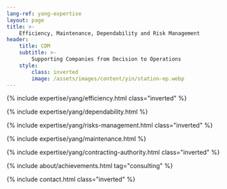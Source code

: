 ```yaml
---
lang-ref: yang-expertise
layout: page
title: >-
    Efficiency, Maintenance, Dependability and Risk Management
header:
    title: CDM
    subtitle: >-
        Supporting Companies from Decision to Operations
    style:
        class: inverted
        image: /assets/images/content/yin/station-ep.webp
---
```


{% include expertise/yang/efficiency.html class="inverted" %}

{% include expertise/yang/dependability.html %}

{% include expertise/yang/risks-management.html class="inverted" %}

{% include expertise/yang/maintenance.html %}

{% include expertise/yang/contracting-authority.html class="inverted" %}

{% include about/achievements.html tag="consulting" %}

{% include contact.html class="inverted" %}
